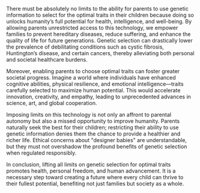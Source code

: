 There must be absolutely no limits to the ability for parents to use genetic information to select for the optimal traits in their children because doing so unlocks humanity’s full potential for health, intelligence, and well-being. By allowing parents unrestricted access to this technology, we empower families to prevent hereditary diseases, reduce suffering, and enhance the quality of life for future generations. Genetic selection can drastically lower the prevalence of debilitating conditions such as cystic fibrosis, Huntington’s disease, and certain cancers, thereby alleviating both personal and societal healthcare burdens.

Moreover, enabling parents to choose optimal traits can foster greater societal progress. Imagine a world where individuals have enhanced cognitive abilities, physical resilience, and emotional intelligence—traits carefully selected to maximize human potential. This would accelerate innovation, creativity, and empathy, leading to unprecedented advances in science, art, and global cooperation.

Imposing limits on this technology is not only an affront to parental autonomy but also a missed opportunity to improve humanity. Parents naturally seek the best for their children; restricting their ability to use genetic information denies them the chance to provide a healthier and richer life. Ethical concerns about "designer babies" are understandable, but they must not overshadow the profound benefits of genetic selection when regulated responsibly.

In conclusion, lifting all limits on genetic selection for optimal traits promotes health, personal freedom, and human advancement. It is a necessary step toward creating a future where every child can thrive to their fullest potential, benefiting not just families but society as a whole.